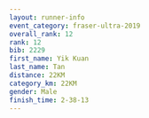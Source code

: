 ```yaml
---
layout: runner-info 
event_category: fraser-ultra-2019 
overall_rank: 12
rank: 12
bib: 2229
first_name: Yik Kuan
last_name: Tan
distance: 22KM
category_km: 22KM
gender: Male
finish_time: 2-38-13
---
```

